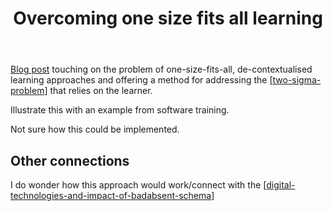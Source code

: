 ﻿---
backlinks:
- title: Learning
  url: /sense/Learning/learning.html
title: Overcoming one size fits all learning
---
[Blog post](http://info.alleninteractions.com/overcoming-one-size-fits-all-learning) touching on the problem of one-size-fits-all, de-contextualised learning approaches and offering a method for addressing the [[two-sigma-problem]] that relies on the learner.  

Illustrate this with an example from software training.

Not sure how this could be implemented.

## Other connections

I do wonder how this approach would work/connect with the [[digital-technologies-and-impact-of-badabsent-schema]] 


[//begin]: # "Autogenerated link references for markdown compatibility"
[two-sigma-problem]: ../loose/two-sigma-problem "2 Sigma Problem"
[digital-technologies-and-impact-of-badabsent-schema]: ../nodt/digital-technologies-and-impact-of-badabsent-schema "Digital technologies and impact of bad/absent schema"
[//end]: # "Autogenerated link references"